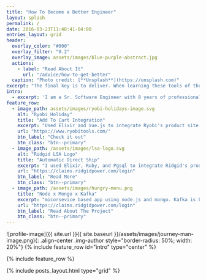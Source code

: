 ```yaml
---
title: "How To Become a Better Engineer"
layout: splash
permalink: /
date: 2016-03-23T11:48:41-04:00
entries_layout: grid
header:
  overlay_color: "#000"
  overlay_filter: "0.2"
  overlay_image: assets/images/blue-purple-abstract.jpg
  actions:
    - label: "Read About It"
      url: "/advice/how-to-get-better"
  caption: "Photo credit: [**Unsplash**](https://unsplash.com)"
excerpt: "The final key is to deliver. When learning these tools of the trade, find a project to use them in. Either become a serious contributor to an open source project or build a tool yourself. Whichever option you choose, make sure you do it with care."
intro: 
  - excerpt: 'I am a Sr. Software Engineer with 8 years of professional experience. I am well versed in the JavaScript ecosystem with expertise in Node.js and Vue.js. I am also an expert Ruby on Rails developer. In my time as an engineer, I have worked with tools such as Elasticsearch, MongoDB, PostgreSQL, Nightwatch, mocha, RSpec, Redis, AWS S3, Jenkins and many other web and internetworking technologies'
feature_row:
  - image_path: assets/images/ryobi-holidays-image.svg
    alt: "Ryobi Holiday"
    title: "Add To Cart Integration"
    excerpt: "Used Elixir and Vue.js to integrate Ryobi's product site with The Home Depot's Cart API resulting in a deeper partnership between THD and TTI"
    url: "https://www.ryobitools.com/"
    btn_label: "Check it out"
    btn_class: "btn--primary"
  - image_path: /assets/images/lsa-logo.svg
    alt: "Ridgid LSA Logo"
    title: "Automatic Direct Ship"
    excerpt: "I used Elixir, Ruby, and Pgsql to integrate Ridgid's product site with FedEx's Ship API and their company ERP system to enable a simple tool repairs service"
    url: "https://claims.ridgidpower.com/login"
    btn_label: "Read More"
    btn_class: "btn--primary"
  - image_path: /assets/images/hungry-menu.png
    title: "Node x Mongo x Kafka"
    excerpt: "micorsevice based app using node.js and mongo. Kafka is being usedto integrate microservices for things like geolocation tracking, payments and communications"
    url: "https://claims.ridgidpower.com/login"
    btn_label: "Read About The Project"
    btn_class: "btn--primary"
---
```


![profile-image]({{ site.url }}{{ site.baseurl }}/assets/images/journey-man-image.png){: .align-center .img-author style="border-radius: 50%; width: 20%"} {% include feature_row id="intro" type="center" %}

{% include feature_row %}

{% include posts_layout.html type="grid" %}